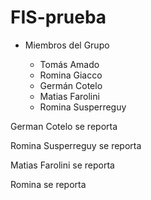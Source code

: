 # FIS-prueba


* Miembros del Grupo

    * Tomás Amado
    * Romina Giacco
    * Germán Cotelo
    * Matias Farolini
    * Romina Susperreguy

German Cotelo se reporta

Romina Susperreguy se reporta 

Matias Farolini se reporta

  R o m i n a   s e   r e p o r t a    
 